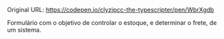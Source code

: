 Original URL: https://codepen.io/clyzjpcc-the-typescripter/pen/WbrXgdb

Formulário com o objetivo de controlar o estoque, e determinar o frete, de um sistema.
